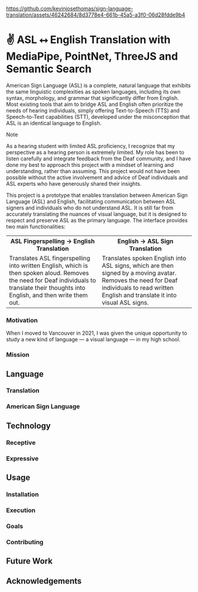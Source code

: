 https://github.com/kevinjosethomas/sign-language-translation/assets/46242684/8d3778e4-661b-45a5-a3f0-06d28fdde9b4

# ✌️ ASL ⭤ English Translation with MediaPipe, PointNet, ThreeJS and Semantic Search

American Sign Language (ASL) is a complete, natural language that exhibits the same linguistic complexities as spoken languages, including its own syntax, morphology, and grammar that significantly differ from English. Most existing tools that aim to bridge ASL and English often prioritize the needs of hearing individuals, simply offering Text-to-Speech (TTS) and Speech-to-Text capabilities (STT), developed under the misconception that ASL is an identical language to English.

> [!NOTE]
> As a hearing student with limited ASL proficiency, I recognize that my perspective as a hearing person is extremely limited. My role has been to listen carefully and integrate feedback from the Deaf community, and I have done my best to approach this project with a mindset of learning and understanding, rather than assuming. This project would not have been possible without the active involvement and advice of Deaf individuals and ASL experts who have generously shared their insights.

This project is a prototype that enables translation between American Sign Language (ASL) and English, facilitating communication between ASL signers and individuals who do not understand ASL. It is still far from accurately translating the nuances of visual language, but it is designed to respect and preserve ASL as the primary language. The interface provides two main functionalities:

<table style="width: 100%">
  <tr>
    <th style="width: 50%">ASL Fingerspelling → English Translation</th>
    <th style="width: 50%">English → ASL Sign Translation</th>
  </tr>
  <tr>
    <td>Translates ASL fingerspelling into written English, which is then spoken aloud. Removes the need for Deaf individuals to translate their thoughts into English, and then write them out.</td>
    <td>Translates spoken English into ASL signs, which are then signed by a moving avatar. Removes the need for Deaf individuals to read written English and translate it into visual ASL signs.</td>
  </tr>
</table>

### Motivation

When I moved to Vancouver in 2021, I was given the unique opportunity to study a new kind of language — a visual language — in my high school. 

### Mission

## Language

### Translation

### American Sign Language

## Technology

### Receptive

### Expressive

## Usage

### Installation

### Execution

### Goals

### Contributing

## Future Work

## Acknowledgements
